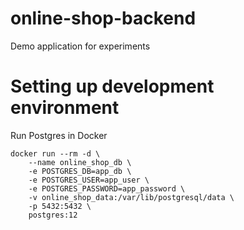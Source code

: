 # online-shop-backend

Demo application for experiments

# Setting up development environment
Run Postgres in Docker
```
docker run --rm -d \
    --name online_shop_db \
    -e POSTGRES_DB=app_db \
    -e POSTGRES_USER=app_user \
    -e POSTGRES_PASSWORD=app_password \
    -v online_shop_data:/var/lib/postgresql/data \
    -p 5432:5432 \
    postgres:12
```